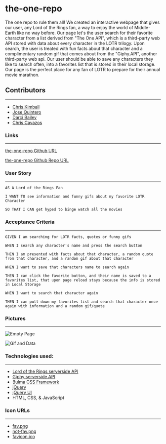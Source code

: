 # the-one-repo

The one repo to rule them all! We created an interactive webpage that gives our user, any Lord of the Rings fan, a way to enjoy the world of Middle-Earth like no way before. Our page let's the user search for their favorite character from a list derived from "The One API", which is a third-party web API stored with data about every character in the LOTR trilogy. Upon search, the user is treated with fun facts about that character and a complimentary random gif that comes about from the "Giphy.API", another third-party web api. Our user should be able to save any characters they like to search often, into a favorites list that is stored in their local storage. Our page is the perfect place for any fan of LOTR to prepare for their annual movie marathon.

## Contributors
---------------

- [Chris Kimball](https://github.com/chriskimball)
- [Jose Quintero](https://github.com/Tero15)
- [Darci Bailey](https://github.com/dbailey321)
- [Chris Cavazos](https://github.com/cavazosdotcom)

### Links 
---------------

[the-one-repo Github URL](https://cavazosdotcom.github.io/the-one-repo/)

[the-one-repo Github Repo URL](https://github.com/cavazosdotcom/the-one-repo)


### User Story
---------------

```
AS A Lord of the Rings Fan

I WANT TO see information and funny gifs about my favorite LOTR Character

SO THAT I CAN get hyped to binge watch all the movies
```

### Acceptance Criteria
---------------

```
GIVEN I am searching for LOTR facts, quotes or funny gifs

WHEN I search any character's name and press the search button

THEN I am presented with facts about that character, a random quote from that character, and a random gif about that character

WHEN I want to save that characters name to search again

THEN I can click the favorite button, and their name is saved to a favorites list, that upon page reload stays because the info is stored in Local Storage

WHEN I want to search that character again

THEN I can pull down my favorites list and search that character once again with information and a random gif/quote
```

### Pictures
---------------

![Empty Page](assets/images/start.png)

![Gif and Data](assets/images/bottom.png)

### Technologies used:
---------------

* [Lord of the Rings serverside API](https://the-one-api.dev/)
* [Giphy serverside API](https://developers.giphy.com/docs/api/)
* [Bulma CSS Framework](https://bulma.io/)
* [jQuery](https://jquery.com/)
* [jQuery UI](https://jqueryui.com/)
* HTML, CSS, & JavaScript

### Icon URLs
---------------

- [fav.png](https://in.pinterest.com/pin/727612883517328934/)
- [not-fav.png](https://james-hunker.blogspot.com/2021/07/33-lord-of-rings-icon.html)
- [favicon.ico](https://www.pinterest.com/pin/313844667754711644/)

